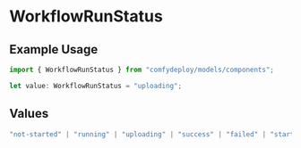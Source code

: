 # WorkflowRunStatus

## Example Usage

```typescript
import { WorkflowRunStatus } from "comfydeploy/models/components";

let value: WorkflowRunStatus = "uploading";
```

## Values

```typescript
"not-started" | "running" | "uploading" | "success" | "failed" | "started" | "queued" | "timeout" | "cancelled"
```